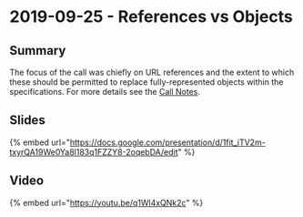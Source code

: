 # 2019-09-25 - References vs Objects

## Summary

The focus of the call was chiefly on URL references and the extent to which these should be permitted to replace fully-represented objects within the specifications. For more details see the [Call Notes](https://docs.google.com/document/d/1S\_4xyqgyMkbtQ2jktGB-WddppVADXBch-jj3EOb9EnA/edit?usp=sharing).

## Slides

{% embed url="https://docs.google.com/presentation/d/1fit_iTV2m-txyrQA19We0Ya8l183q1FZZY8-2oqebDA/edit" %}

## Video

{% embed url="https://youtu.be/q1Wl4xQNk2c" %}



